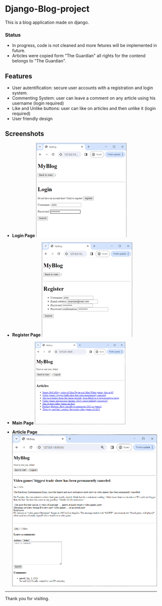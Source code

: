 # Django-Blog-project

This is a blog application made on django.

### Status
- In progress, code is not cleaned and more fetures will be implemented in future.
- Articles were copied form "The Guardian" all rights for the contend belongs to "The Guardian".

## Features

- User autentification: secure user accounts with a registration and login system. 
- Commenting System: user can leave a comment on any article using his username (login required)
- Like and Unlike buttons: user can like on articles and then unlike it (login required)
- User friendly design

## Screenshots

* **Login Page**
  <img src="screenshots/login.png" alt="Login Page" width="300">

* **Register Page**
  <img src="screenshots/register.png" alt="Register Page" width="300">

* **Main Page**
  <img src="screenshots/main_page.png" alt="Main Page" width="300">

* **Article Page**
  <img src="screenshots/article_detail.png" alt="Article Page" width="500">

---

  Thank you for visiting.


